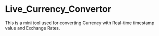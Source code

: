 # Live_Currency_Convertor
This is a mini tool used for converting Currency with Real-time timestamp value and Exchange Rates.
